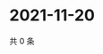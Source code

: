 # 2021-11-20

共 0 条

<!-- BEGIN WEIBO -->
<!-- 最后更新时间 Sat Nov 20 2021 06:00:45 GMT+0800 (China Standard Time) -->

<!-- END WEIBO -->
